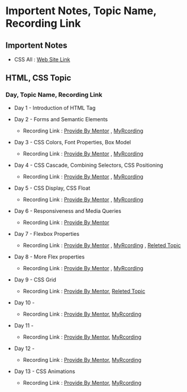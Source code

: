 # Importent Notes, Topic Name, Recording Link 

## Importent Notes
- CSS All : [Web Site Link](https://developer.mozilla.org/en-US/docs/Web/CSS)

## HTML, CSS Topic 
### Day, Topic Name, Recording Link
- Day 1 - Introduction of HTML Tag 
- Day 2 - Forms and Semantic Elements
    - Recording Link : [Provide By Mentor](https://www.youtube.com/watch?v=pLkbk4t7iVs) , [MyRcording](https://www.awesomescreenshot.com/video/24103511?key=2bbf757ed2b0f67111935755e7a9b603)

- Day 3 - CSS Colors, Font Properties, Box Model 
    - Recording Link : [Provide By Mentor](https://www.youtube.com/watch?v=Q7ADbsAnwXM) , [MyRcording](https://www.awesomescreenshot.com/video/24139536?key=5b42efc595c85460eab83dabb3db5900)

- Day 4 - CSS Cascade, Combining Selectors, CSS Positioning  
    - Recording Link : [Provide By Mentor](https://www.youtube.com/watch?v=hgqbzJMNGcU) , [MyRcording](https://www.awesomescreenshot.com/video/24175547?key=df3860720f802d0e889c81d3f8b76522)

- Day 5 - CSS Display, CSS Float
    - Recording Link : [Provide By Mentor](https://www.youtube.com/watch?v=3u-qmYh8jJc) , [MyRcording](https://www.awesomescreenshot.com/video/24239952?key=811411c8408b20841e2c4b712d533ac5)

- Day 6 - Responsiveness and Media Queries
    - Recording Link : [Provide By Mentor](https://youtube.com/live/q_ydElZpwGQ?feature=share)

- Day 7 - Flexbox Properties
    - Recording Link : [Provide By Mentor](https://youtube.com/live/2dqlkaex9-M?feature=share) , [MyRcording](https://www.awesomescreenshot.com/video/24311825?key=7b89aff2f1345a6ac3fc6b716ab081d7) , [Releted Topic](https://www.youtube.com/watch?v=-65YXXhJvOE&list=PL0b6OzIxLPbw5xyi8Q6cdR05Gz-0x-vaf&ab_channel=YahooBaba)

- Day 8 - More Flex properties
    - Recording Link : [Provide By Mentor](https://youtube.com/live/TmsrlLE6WnY?feature=share) , [MyRcording](https://www.awesomescreenshot.com/video/24348587?key=e2f2f574a375f8d3485a4f45fdeaee59)
    
- Day 9 - CSS Grid
    - Recording Link : [Provide By Mentor](https://youtube.com/live/UDWhV4NcLeA?feature=share), [Releted Topic](https://www.youtube.com/watch?v=h7CsJ6x-sI0&list=PL0b6OzIxLPbyTHa8kl8krEvyszCKO1Uml&ab_channel=YahooBaba)

- Day 10 - 
    - Recording Link : [Provide By Mentor](), [MyRcording]()

- Day 11 -  
    - Recording Link : [Provide By Mentor](), [MyRcording]()

- Day 12 -  
    - Recording Link : [Provide By Mentor](), [MyRcording]()

- Day 13 - CSS Animations
    - Recording Link : [Provide By Mentor](https://www.youtube.com/watch?v=akX6yscvpB4), [MyRcording]()
